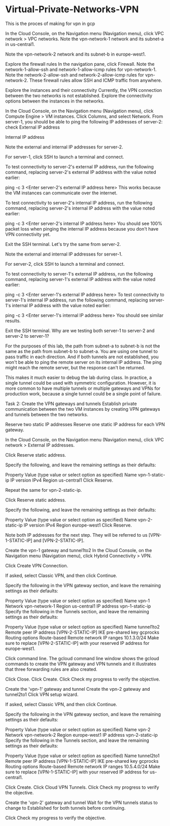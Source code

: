 # Virtual-Private-Networks-VPN

This is the proces of making for vpn in gcp

In the Cloud Console, on the Navigation menu (Navigation menu), click VPC network > VPC networks.
Note the vpn-network-1 network and its subnet-a in us-central1.

Note the vpn-network-2 network and its subnet-b in europe-west1.

Explore the firewall rules
In the navigation pane, click Firewall.
Note the network-1-allow-ssh and network-1-allow-icmp rules for vpn-network-1.
Note the network-2-allow-ssh and network-2-allow-icmp rules for vpn-network-2.
These firewall rules allow SSH and ICMP traffic from anywhere.

Explore the instances and their connectivity
Currently, the VPN connection between the two networks is not established. Explore the connectivity options between the instances in the networks.

In the Cloud Console, on the Navigation menu (Navigation menu), click Compute Engine > VM instances.
Click Columns, and select Network.
From server-1, you should be able to ping the following IP addresses of server-2:
check
External IP address

Internal IP address

Note the external and internal IP addresses for server-2.

For server-1, click SSH to launch a terminal and connect.

To test connectivity to server-2's external IP address, run the following command, replacing server-2's external IP address with the value noted earlier:

ping -c 3 <Enter server-2's external IP address here>
This works because the VM instances can communicate over the internet.

To test connectivity to server-2's internal IP address, run the following command, replacing server-2's internal IP address with the value noted earlier:

ping -c 3 <Enter server-2's internal IP address here>
You should see 100% packet loss when pinging the internal IP address because you don't have VPN connectivity yet.

Exit the SSH terminal.
Let's try the same from server-2.

Note the external and internal IP addresses for server-1.

For server-2, click SSH to launch a terminal and connect.

To test connectivity to server-1's external IP address, run the following command, replacing server-1's external IP address with the value noted earlier:

ping -c 3 <Enter server-1's external IP address here>
To test connectivity to server-1's internal IP address, run the following command, replacing server-1's internal IP address with the value noted earlier:

ping -c 3 <Enter server-1's internal IP address here>
You should see similar results.

Exit the SSH terminal.
Why are we testing both server-1 to server-2 and server-2 to server-1?

For the purposes of this lab, the path from subnet-a to subnet-b is not the same as the path from subnet-b to subnet-a. You are using one tunnel to pass traffic in each direction. And if both tunnels are not established, you won't be able to ping the remote server on its internal IP address. The ping might reach the remote server, but the response can't be returned.

This makes it much easier to debug the lab during class. In practice, a single tunnel could be used with symmetric configuration. However, it is more common to have multiple tunnels or multiple gateways and VPNs for production work, because a single tunnel could be a single point of failure.

Task 2: Create the VPN gateways and tunnels
Establish private communication between the two VM instances by creating VPN gateways and tunnels between the two networks.

Reserve two static IP addresses
Reserve one static IP address for each VPN gateway.

In the Cloud Console, on the Navigation menu (Navigation menu), click VPC network > External IP addresses.

Click Reserve static address.

Specify the following, and leave the remaining settings as their defaults:

Property	Value (type value or select option as specified)
Name	vpn-1-static-ip
IP version	IPv4
Region	us-central1
Click Reserve.

Repeat the same for vpn-2-static-ip.

Click Reserve static address.

Specify the following, and leave the remaining settings as their defaults:

Property	Value (type value or select option as specified)
Name	vpn-2-static-ip
IP version	IPv4
Region	europe-west1
Click Reserve.

Note both IP addresses for the next step. They will be referred to us [VPN-1-STATIC-IP] and [VPN-2-STATIC-IP].

Create the vpn-1 gateway and tunnel1to2
In the Cloud Console, on the Navigation menu (Navigation menu), click Hybrid Connectivity > VPN.

Click Create VPN Connection.

If asked, select Classic VPN, and then click Continue.

Specify the following in the VPN gateway section, and leave the remaining settings as their defaults:

Property	Value (type value or select option as specified)
Name	vpn-1
Network	vpn-network-1
Region	us-central1
IP address	vpn-1-static-ip
Specify the following in the Tunnels section, and leave the remaining settings as their defaults:

Property	Value (type value or select option as specified)
Name	tunnel1to2
Remote peer IP address	[VPN-2-STATIC-IP]
IKE pre-shared key	gcprocks
Routing options	Route-based
Remote network IP ranges	10.1.3.0/24
Make sure to replace [VPN-2-STATIC-IP] with your reserved IP address for europe-west1.

Click command line.
The gcloud command line window shows the gcloud commands to create the VPN gateway and VPN tunnels and it illustrates that three forwarding rules are also created.

Click Close.
Click Create.
Click Check my progress to verify the objective.

Create the 'vpn-1' gateway and tunnel
Create the vpn-2 gateway and tunnel2to1
Click VPN setup wizard.

If asked, select Classic VPN, and then click Continue.

Specify the following in the VPN gateway section, and leave the remaining settings as their defaults:

Property	Value (type value or select option as specified)
Name	vpn-2
Network	vpn-network-2
Region	europe-west1
IP address	vpn-2-static-ip
Specify the following in the Tunnels section, and leave the remaining settings as their defaults:

Property	Value (type value or select option as specified)
Name	tunnel2to1
Remote peer IP address	[VPN-1-STATIC-IP]
IKE pre-shared key	gcprocks
Routing options	Route-based
Remote network IP ranges	10.5.4.0/24
Make sure to replace [VPN-1-STATIC-IP] with your reserved IP address for us-central1.

Click Create.
Click Cloud VPN Tunnels.
Click Check my progress to verify the objective.

Create the 'vpn-2' gateway and tunnel
Wait for the VPN tunnels status to change to Established for both tunnels before continuing.

Click Check my progress to verify the objective.

